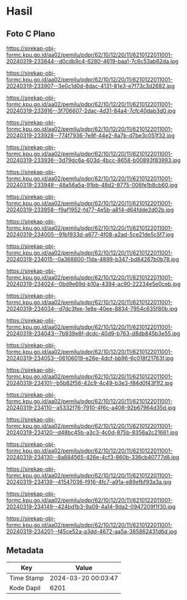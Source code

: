 # Hasil

## Foto C Plano

https://sirekap-obj-formc.kpu.go.id/aa02/pemilu/pdpr/62/10/12/20/11/6210122011001-20240319-233844--d0cdb9c4-6280-4619-baa1-7c6c53ab62da.jpg

https://sirekap-obj-formc.kpu.go.id/aa02/pemilu/pdpr/62/10/12/20/11/6210122011001-20240319-233907--3e0c1d0d-8dac-4131-81e3-e7f73c3d2682.jpg

https://sirekap-obj-formc.kpu.go.id/aa02/pemilu/pdpr/62/10/12/20/11/6210122011001-20240319-233916--3f706607-2dac-4d31-84a4-7cfc40dab3d0.jpg

https://sirekap-obj-formc.kpu.go.id/aa02/pemilu/pdpr/62/10/12/20/11/6210122011001-20240319-233928--774f7936-7e8f-44e2-8a7b-d7be3c051f32.jpg

https://sirekap-obj-formc.kpu.go.id/aa02/pemilu/pdpr/62/10/12/20/11/6210122011001-20240319-233936--3d79dc6a-603d-4bcc-8658-b00893f83993.jpg

https://sirekap-obj-formc.kpu.go.id/aa02/pemilu/pdpr/62/10/12/20/11/6210122011001-20240319-233948--48a56a5a-91bb-48d2-8775-006fe1b8cb60.jpg

https://sirekap-obj-formc.kpu.go.id/aa02/pemilu/pdpr/62/10/12/20/11/6210122011001-20240319-233958--f9af1952-fd77-4e5b-a814-d64fdde2d02b.jpg

https://sirekap-obj-formc.kpu.go.id/aa02/pemilu/pdpr/62/10/12/20/11/6210122011001-20240319-234005--91b1933d-a677-4f08-a2ad-5ce21de5c5f7.jpg

https://sirekap-obj-formc.kpu.go.id/aa02/pemilu/pdpr/62/10/12/20/11/6210122011001-20240319-234015--0a368800-11da-4899-b347-bd84267b0b78.jpg

https://sirekap-obj-formc.kpu.go.id/aa02/pemilu/pdpr/62/10/12/20/11/6210122011001-20240319-234024--0bd9e69d-b10a-4394-ac90-22234e5e0ceb.jpg

https://sirekap-obj-formc.kpu.go.id/aa02/pemilu/pdpr/62/10/12/20/11/6210122011001-20240319-234034--d7dc3fee-1e8e-40ee-8834-7954c635f80b.jpg

https://sirekap-obj-formc.kpu.go.id/aa02/pemilu/pdpr/62/10/12/20/11/6210122011001-20240319-234043--7b939e8f-dcdc-40d9-b763-d8db845b3e55.jpg

https://sirekap-obj-formc.kpu.go.id/aa02/pemilu/pdpr/62/10/12/20/11/6210122011001-20240319-234053--06106019-e26e-4dcf-bb96-6c018f21763f.jpg

https://sirekap-obj-formc.kpu.go.id/aa02/pemilu/pdpr/62/10/12/20/11/6210122011001-20240319-234101--b5b82f56-42c9-4c49-b3e3-f84d0f43f1f2.jpg

https://sirekap-obj-formc.kpu.go.id/aa02/pemilu/pdpr/62/10/12/20/11/6210122011001-20240319-234110--a5332f76-7910-4f6c-a408-92b67964d35d.jpg

https://sirekap-obj-formc.kpu.go.id/aa02/pemilu/pdpr/62/10/12/20/11/6210122011001-20240319-234120--d48bc45b-a3c3-4c0d-875b-8356a2c21661.jpg

https://sirekap-obj-formc.kpu.go.id/aa02/pemilu/pdpr/62/10/12/20/11/6210122011001-20240319-234130--8a884565-426e-4cf3-860b-336cb40777d8.jpg

https://sirekap-obj-formc.kpu.go.id/aa02/pemilu/pdpr/62/10/12/20/11/6210122011001-20240319-234139--41547036-f916-4fc7-a91a-e89efbf93a3a.jpg

https://sirekap-obj-formc.kpu.go.id/aa02/pemilu/pdpr/62/10/12/20/11/6210122011001-20240319-234149--424bd1b3-9a09-4a14-9da2-0947209f1f30.jpg

https://sirekap-obj-formc.kpu.go.id/aa02/pemilu/pdpr/62/10/12/20/11/6210122011001-20240319-234201--f45ce52a-a3dd-4672-aa5a-385862431d6d.jpg


## Metadata

| Key        | Value               |
| ---------- | ------------------- |
| Time Stamp | 2024-03-20 00:03:47 |
| Kode Dapil | 6201                |



